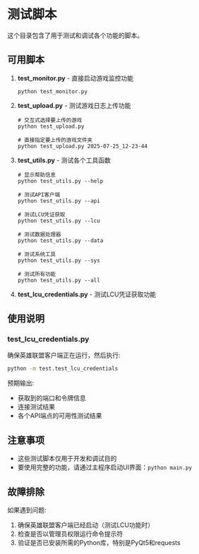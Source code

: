 # 测试脚本

这个目录包含了用于测试和调试各个功能的脚本。

## 可用脚本

1. **test_monitor.py** - 直接启动游戏监控功能
   ```
   python test_monitor.py
   ```

2. **test_upload.py** - 测试游戏日志上传功能
   ```
   # 交互式选择要上传的游戏
   python test_upload.py
   
   # 直接指定要上传的游戏文件夹
   python test_upload.py 2025-07-25_12-23-44
   ```

3. **test_utils.py** - 测试各个工具函数
   ```
   # 显示帮助信息
   python test_utils.py --help
   
   # 测试API客户端
   python test_utils.py --api
   
   # 测试LCU凭证获取
   python test_utils.py --lcu
   
   # 测试数据处理器
   python test_utils.py --data
   
   # 测试系统工具
   python test_utils.py --sys
   
   # 测试所有功能
   python test_utils.py --all
   ```

4. **test_lcu_credentials.py** - 测试LCU凭证获取功能

## 使用说明

### test_lcu_credentials.py

确保英雄联盟客户端正在运行，然后执行:
```bash
python -m test.test_lcu_credentials
```

预期输出:
- 获取到的端口和令牌信息
- 连接测试结果
- 各个API端点的可用性测试结果

## 注意事项

- 这些测试脚本仅用于开发和调试目的
- 要使用完整的功能，请通过主程序启动UI界面：`python main.py`

## 故障排除

如果遇到问题:
1. 确保英雄联盟客户端已经启动（测试LCU功能时）
2. 检查是否以管理员权限运行命令提示符
3. 验证是否已安装所需的Python库，特别是PyQt5和requests
